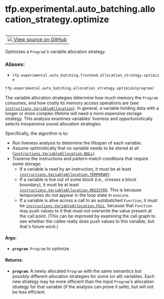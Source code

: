 <div itemscope itemtype="http://developers.google.com/ReferenceObject">
<meta itemprop="name" content="tfp.experimental.auto_batching.allocation_strategy.optimize" />
<meta itemprop="path" content="Stable" />
</div>

# tfp.experimental.auto_batching.allocation_strategy.optimize


<table class="tfo-notebook-buttons tfo-api" align="left">

<td>
  <a target="_blank" href="https://github.com/tensorflow/probability/blob/master/tensorflow_probability/python/experimental/auto_batching/allocation_strategy.py">
    <img src="https://www.tensorflow.org/images/GitHub-Mark-32px.png" />
    View source on GitHub
  </a>
</td></table>



Optimizes a `Program`'s variable allocation strategy.

### Aliases:

* `tfp.experimental.auto_batching.frontend.allocation_strategy.optimize`


``` python
tfp.experimental.auto_batching.allocation_strategy.optimize(program)
```



<!-- Placeholder for "Used in" -->

The variable allocation strategies determine how much memory the `Program`
consumes, and how costly its memory access operations are (see
<a href="../../../../tfp/experimental/auto_batching/instructions/VariableAllocation.md"><code>instructions.VariableAllocation</code></a>).  In general, a variable holding data with
a longer or more complex lifetime will need a more expensive storage strategy.
This analysis examines variables' liveness and opportunistically selects
inexpensive sound allocation strategies.

Specifically, the algorithm is to:
- Run liveness analysis to determine the lifespan of each variable.
- Assume optimistically that no variable needs to be stored at all
  (<a href="../../../../tfp/experimental/auto_batching/instructions/VariableAllocation.md#NULL"><code>instructions.VariableAllocation.NULL</code></a>).
- Traverse the instructions and pattern-match conditions that require
  some storage:
  - If a variable is read by an instruction, it must be at least
    <a href="../../../../tfp/experimental/auto_batching/instructions/VariableAllocation.md#TEMPORARY"><code>instructions.VariableAllocation.TEMPORARY</code></a>.
  - If a variable is live out of some block (i.e., crosses a block boundary),
    it must be at least <a href="../../../../tfp/experimental/auto_batching/instructions/VariableAllocation.md#REGISTER"><code>instructions.VariableAllocation.REGISTER</code></a>.  This is
    because temporaries do not appear in the loop state in `execute`.
  - If a variable is alive across a call to an autobatched `Function`, it must
    be <a href="../../../../tfp/experimental/auto_batching/instructions/VariableAllocation.md#FULL"><code>instructions.VariableAllocation.FULL</code></a>, because that `Function` may
    push values to it that must not overwrite the value present at the call
    point.  (This can be improved by examining the call graph to see whether
    the callee really does push values to this variable, but that's future
    work.)

#### Args:


* <b>`program`</b>: `Program` to optimize.


#### Returns:


* <b>`program`</b>: A newly allocated `Program` with the same semantics but possibly
  different allocation strategies for some (or all) variables.  Each new
  strategy may be more efficient than the input `Program`'s allocation
  strategy for that variable (if the analysis can prove it safe), but will
  not be less efficient.
